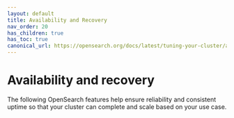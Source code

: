 ```yaml
---
layout: default
title: Availability and Recovery
nav_order: 20
has_children: true
has_toc: true
canonical_url: https://opensearch.org/docs/latest/tuning-your-cluster/availability-and-recovery/index/
---
```


# Availability and recovery

The following OpenSearch features help ensure reliability and consistent uptime so that your cluster can complete and scale based on your use case.
